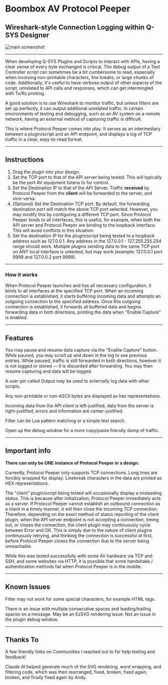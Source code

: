 # Boombox AV Protocol Peeper  
## Wireshark-style Connection Logging within Q-SYS Designer

![main screenshot](screenshots/protocol_peeper.gif)

---

When developing Q-SYS Plugins and Scripts to interact with APIs, having a clear sense of every byte exchanged is critical. The debug output of a Text Controller script can sometimes be a bit cumbersome to read, especially when involving non-printable characters, line breaks, or large chunks of code. Additionally, it's useful to have verbose output of other aspects of the script, unrelated to API calls and responses, which can get intermingled with Tx/Rx printing.

A good solution is to use Wireshark to monitor traffic, but unless filters are set up perfectly, it can output additional unrelated traffic. In certain environments of testing and debugging, such as an AV system on a remote network, having an external method of capturing traffic is difficult.

This is where Protocol Peeper comes into play. It serves as an intermediary between a plugin/script and an API endpoint, and displays a log of TCP traffic in a clear, easy-to-read format.

---

## Instructions

1. Drag the plugin into your design.
2. Set the TCP port to that of the API server being tested. This will typically be the port AV equipment listens to for control.
3. Set the Destination IP to that of the API Server. Traffic **received** by Protocol Peeper from the **client** will be forwarded to the server, and vice-versa.
4. *(Optional)* Set the Destination TCP port. By default, the forwarding destination port will match the above TCP port selected. However, you may modify this by configuring a different TCP port. Since Protocol Peeper binds to all interfaces, this is useful, for example, when both the API server and Protocol Peeper are binding to the loopback interface. This will avoid conflicts in this situation.
5. Set the destination IP for the plugin/script being tested to a loopback address such as 127.0.0.1.  Any address in the 127.0.0.1 - 127.255.255.254 range should work.  Multiple plugins sending data to the same TCP port on ANY local interface is untested, but may work (example: 127.0.0.1 port 9999 and 127.0.0.2 port 9999).

---

### How it works

When Protocol Peeper launches and has all necessary configuration, it binds to all interfaces at the specified TCP port. When an incoming connection is established, it starts buffering incoming data and attempts an outgoing connection to the specified address. Once this outgoing connection is established, it forwards all buffered data and begins forwarding data in both directions, printing the data when "Enable Capture" is enabled.

---

## Features

You may pause and resume data capture via the "Enable Capture" button. While paused, you may scroll up and down in the log to see previous entries. While paused, traffic is still forwarded in both directions, however it is not logged or stored — it is discarded after forwarding. You may then resume capturing and data will be logged.

A user pin called Output may be used to externally log data with other scripts.

Any non-printable or non-ASCII bytes are displayed as hex representations.

Incoming data from the API client is left-justified, data from the server is right-justified, errors and information are center-justified.

Filter can be Lua pattern matching or a simple text search.

Open up the debug window for a more copy/paste friendly dump of traffic.

---

## Important info

**There can only be ONE instance of Protocol Peeper in a design.**

Currently, Protocol Peeper only supports TCP connections. Long lines are forcibly wrapped for display. Linebreak characters in the data are printed as HEX representations.

The "client" plugin/script being tested will occasionally display a misleading status. This is because after initialization, Protocol Peeper immediately acts as a server. If Protocol Peeper cannot establish an outbound connection as a client in a timely manner, it will then close the incoming TCP connection. Therefore, depending on the exact method of status reporting of the client plugin, when the API server endpoint is not accepting a connection, timing out, or closes the connection, the client plugin may continuously cycle between Error and OK. This is simply due to the nature of client plugins continuously retrying, and thinking the connection is successful at first, before Protocol Peeper closes the connection due to the server being unreachable.

While this was tested successfully with some AV hardware via TCP and SSH, and some websites via HTTP, it is possible that some handshake / authentication methods fail when Protocol Peeper is in the middle.

---

## Known Issues

Filter may not work for some special characters, for example HTML tags.

There is an issue with multiple consecutive spaces and leading/trailing spaces on a message. May be an EzSVG rendering issue.  Not an issue in the plugin debug window.

---

## Thanks To

A few friendly folks on Communities I reached out to for help testing and feedback!  

Claude AI helped generate much of the SVG rendering, word wrapping, and filtering code, which was then rearranged, fixed, broken, fixed again, broken, and finally fixed again by Andy.
